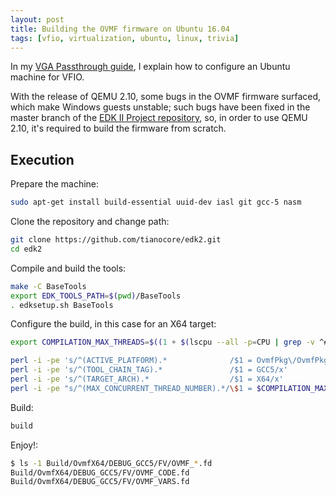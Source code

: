 ```yaml
---
layout: post
title: Building the OVMF firmware on Ubuntu 16.04
tags: [vfio, virtualization, ubuntu, linux, trivia]
---
```


In my [VGA Passthrough guide][VGA Passthrough guide], I explain how to configure an Ubuntu machine for VFIO.

With the release of QEMU 2.10, some bugs in the OVMF firmware surfaced, which make Windows guests unstable; such bugs have been fixed in the master branch of the [EDK II Project repository][EDK II Project repository], so, in order to use QEMU 2.10, it's required to build the firmware from scratch.

## Execution

Prepare the machine:

```sh
sudo apt-get install build-essential uuid-dev iasl git gcc-5 nasm
```

Clone the repository and change path:

```sh
git clone https://github.com/tianocore/edk2.git
cd edk2
```

Compile and build the tools:

```sh
make -C BaseTools
export EDK_TOOLS_PATH=$(pwd)/BaseTools
. edksetup.sh BaseTools
```

Configure the build, in this case for an X64 target:

```sh
export COMPILATION_MAX_THREADS=$((1 + $(lscpu --all -p=CPU | grep -v ^# | sort | uniq | wc -l)))

perl -i -pe 's/^(ACTIVE_PLATFORM).*              /$1 = OvmfPkg\/OvmfPkgX64.dsc/x'  Conf/target.txt
perl -i -pe 's/^(TOOL_CHAIN_TAG).*               /$1 = GCC5/x'                     Conf/target.txt
perl -i -pe 's/^(TARGET_ARCH).*                  /$1 = X64/x'                      Conf/target.txt
perl -i -pe "s/^(MAX_CONCURRENT_THREAD_NUMBER).*/\$1 = $COMPILATION_MAX_THREADS/x" Conf/target.txt
```

Build:

```sh
build
```

Enjoy!:

```sh
$ ls -1 Build/OvmfX64/DEBUG_GCC5/FV/OVMF_*.fd
Build/OvmfX64/DEBUG_GCC5/FV/OVMF_CODE.fd
Build/OvmfX64/DEBUG_GCC5/FV/OVMF_VARS.fd
```

[VGA Passthrough guide]: https://github.com/saveriomiroddi/vga-passthrough
[EDK II Project repository]: https://github.com/tianocore/edk2
